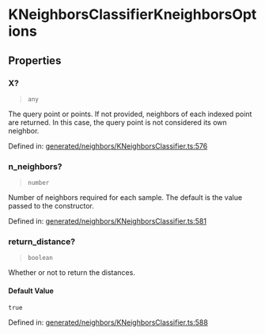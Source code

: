 # KNeighborsClassifierKneighborsOptions

## Properties

### X?

> `any`

The query point or points. If not provided, neighbors of each indexed point are returned. In this case, the query point is not considered its own neighbor.

Defined in:  [generated/neighbors/KNeighborsClassifier.ts:576](https://github.com/transitive-bullshit/scikit-learn-ts/blob/92ab806/packages/sklearn/src/generated/neighbors/KNeighborsClassifier.ts#L576)

### n\_neighbors?

> `number`

Number of neighbors required for each sample. The default is the value passed to the constructor.

Defined in:  [generated/neighbors/KNeighborsClassifier.ts:581](https://github.com/transitive-bullshit/scikit-learn-ts/blob/92ab806/packages/sklearn/src/generated/neighbors/KNeighborsClassifier.ts#L581)

### return\_distance?

> `boolean`

Whether or not to return the distances.

#### Default Value

`true`

Defined in:  [generated/neighbors/KNeighborsClassifier.ts:588](https://github.com/transitive-bullshit/scikit-learn-ts/blob/92ab806/packages/sklearn/src/generated/neighbors/KNeighborsClassifier.ts#L588)

